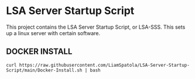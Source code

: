 # LSA Server Startup Script

This project contains the LSA Server Startup Script, or LSA-SSS. This sets up a linux server with certain software.

## DOCKER INSTALL ##
`curl https://raw.githubusercontent.com/LiamSpatola/LSA-Server-Startup-Script/main/Docker-Install.sh | bash`
